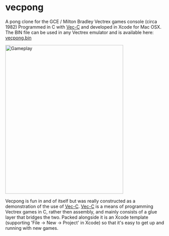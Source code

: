 # vecpong
A pong clone for the GCE / Milton Bradley Vectrex games console (circa 1982)
Programmed in C with <a href="https://github.com/Phillrb/vec-c">Vec-C</a> and developed in Xcode for Mac OSX.
The BIN file can be used in any Vectrex emulator and is available here: <a href="./vecpong/vecpong/vecpong.bin">vecpong.bin</a>

<img src="./vecpong/resources/gameplay1.png" alt="Gameplay" width="369" height="466">

Vecpong is fun in and of itself but was really constructed as a demonstration of the use of <a href="https://github.com/Phillrb/vec-c">Vec-C</a>. 
<a href="https://github.com/Phillrb/vec-c">Vec-C</a> is a means of programming Vectrex games in C, rather then assembly, and mainly consists of a glue layer that bridges the two. Packed alongside it is an Xcode template (supporting 'File -> New -> Project' in Xcode) so that it's easy to get up and running with new games.
